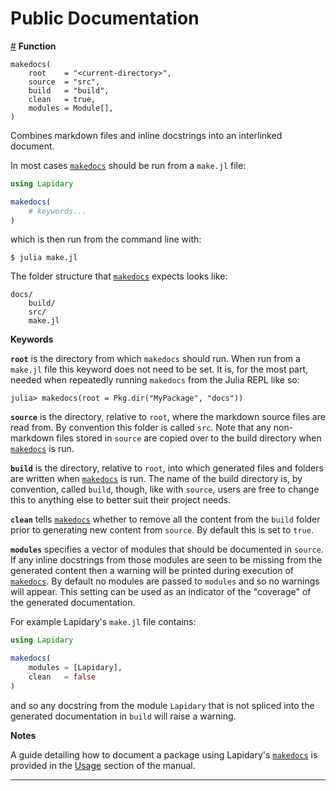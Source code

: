 
<a id='public-documentation'></a>
# Public Documentation


<a id='Lapidary.makedocs' href='#Lapidary.makedocs'>#</a>
**Function**

```
makedocs(
    root    = "<current-directory>",
    source  = "src",
    build   = "build",
    clean   = true,
    modules = Module[],
)
```

Combines markdown files and inline docstrings into an interlinked document.

In most cases [`makedocs`](public.md#Lapidary.makedocs) should be run from a `make.jl` file:

```julia
using Lapidary

makedocs(
    # keywords...
)
```

which is then run from the command line with:

```
$ julia make.jl
```

The folder structure that [`makedocs`](public.md#Lapidary.makedocs) expects looks like:

```
docs/
    build/
    src/
    make.jl
```

**Keywords**

**`root`** is the directory from which `makedocs` should run. When run from a `make.jl` file this keyword does not need to be set. It is, for the most part, needed when repeatedly running `makedocs` from the Julia REPL like so:

```
julia> makedocs(root = Pkg.dir("MyPackage", "docs"))
```

**`source`** is the directory, relative to `root`, where the markdown source files are read from. By convention this folder is called `src`. Note that any non-markdown files stored in `source` are copied over to the build directory when [`makedocs`](public.md#Lapidary.makedocs) is run.

**`build`** is the directory, relative to `root`, into which generated files and folders are written when [`makedocs`](public.md#Lapidary.makedocs) is run. The name of the build directory is, by convention, called `build`, though, like with `source`, users are free to change this to anything else to better suit their project needs.

**`clean`** tells [`makedocs`](public.md#Lapidary.makedocs) whether to remove all the content from the `build` folder prior to generating new content from `source`. By default this is set to `true`.

**`modules`** specifies a vector of modules that should be documented in `source`. If any inline docstrings from those modules are seen to be missing from the generated content then a warning will be printed during execution of [`makedocs`](public.md#Lapidary.makedocs). By default no modules are passed to `modules` and so no warnings will appear. This setting can be used as an indicator of the "coverage" of the generated documentation.

For example Lapidary's `make.jl` file contains:

```julia
using Lapidary

makedocs(
    modules = [Lapidary],
    clean   = false
)
```

and so any docstring from the module `Lapidary` that is not spliced into the generated documentation in `build` will raise a warning.

**Notes**

A guide detailing how to document a package using Lapidary's [`makedocs`](public.md#Lapidary.makedocs) is provided in the [Usage](../man/guide.md#usage) section of the manual.

---
